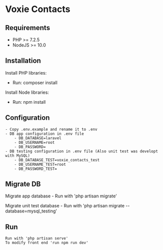 # Voxie Contacts

## Requirements
 - PHP >= 7.2.5
 - NodeJS >= 10.0

## Installation

Install PHP libraries:
- Run: composer install

Install Node libraries:
- Run: npm install

## Configuration
    - Copy .env.example and rename it to .env
    - DB app configuration in .env file
        - DB_DATABASE=laravel
        - DB_USERNAME=root
        - DB_PASSWORD=
    - DB testing configuration in .env file (Also unit test was developt with MySQL)
        - DB_DATABASE_TEST=voxie_contacts_test
        - DB_USERNAME_TEST=root
        - DB_PASSWORD_TEST=

## Migrate DB
Migrate app database
    - Run with 'php artisan migrate'

Migrate unit test database
    - Run with 'php artisan migrate --database=mysql_testing'

## Run
    Run with 'php artisan serve'
    To modify front end 'run npm run dev'